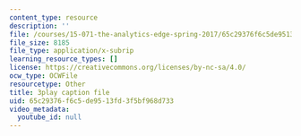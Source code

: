 ```yaml
---
content_type: resource
description: ''
file: /courses/15-071-the-analytics-edge-spring-2017/65c29376f6c5de9513fd3f5bf968d733_mwL__eKs3fI.srt
file_size: 8185
file_type: application/x-subrip
learning_resource_types: []
license: https://creativecommons.org/licenses/by-nc-sa/4.0/
ocw_type: OCWFile
resourcetype: Other
title: 3play caption file
uid: 65c29376-f6c5-de95-13fd-3f5bf968d733
video_metadata:
  youtube_id: null
---
```

